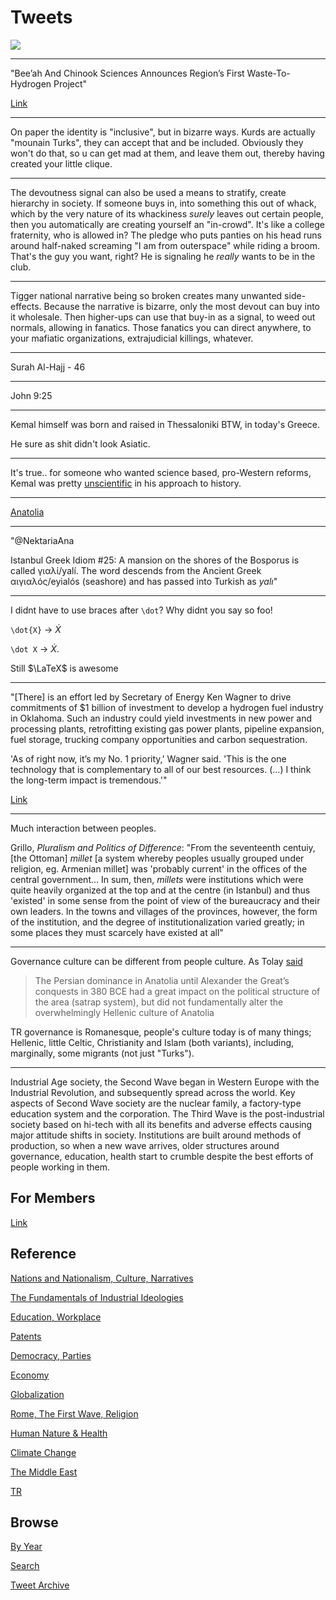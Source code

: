 # Tweets

<img src="https://pbs.twimg.com/media/E2vFfx_XEAII6AK?format=jpg&name=small"/>

---

"Bee’ah And Chinook Sciences Announces Region’s First Waste-To-Hydrogen
Project"

[Link](https://bit.ly/3i7uVdA)

---

On paper the identity is "inclusive", but in bizarre ways. Kurds are
actually "mounain Turks", they can accept that and be included.
Obviously they won't do that, so u can get mad at them, and leave them
out, thereby having created your little clique.

---

The devoutness signal can also be used a means to stratify, create
hierarchy in society. If someone buys in, into something this out of
whack, which by the very nature of its whackiness *surely* leaves out
certain people, then you automatically are creating yourself an
"in-crowd". It's like a college fraternity, who is allowed in? The
pledge who puts panties on his head runs around half-naked screaming
"I am from outerspace" while riding a broom. That's the guy you want,
right? He is signaling he *really* wants to be in the club.

---

Tigger national narrative being so broken creates many unwanted
side-effects. Because the narrative is bizarre, only the most devout
can buy into it wholesale. Then higher-ups can use that buy-in as a
signal, to weed out normals, allowing in fanatics. Those fanatics you
can direct anywhere, to your mafiatic organizations, extrajudicial
killings, whatever.

---

Surah Al-Hajj - 46

---

John 9:25

---

Kemal himself was born and raised in Thessaloniki BTW, in today's Greece.

He sure as shit didn't look Asiatic.

---

It's true.. for someone who wanted science based, pro-Western reforms,
Kemal was pretty [unscientific](2021/05/anatolia.md#unscientific) in
his approach to history.

---

[Anatolia](2021/05/anatolia.md)

---

"@NektariaAna

Istanbul Greek Idiom #25: Α mansion on the shores of the Bosporus is
called γιαλί/yalí. The word descends from the Ancient Greek
αιγιαλός/eyialós (seashore) and has passed into Turkish as *yalı*"

---

I didnt have to use braces after `\dot`? Why didnt you say so foo!

`\dot{X}` -> $\dot{X}$

`\dot X` -> $\dot X$. 

Still $\LaTeX$ is awesome

---

"[There] is an effort led by Secretary of Energy Ken Wagner to drive
commitments of $1 billion of investment to develop a hydrogen fuel
industry in Oklahoma. Such an industry could yield investments in new
power and processing plants, retrofitting existing gas power plants,
pipeline expansion, fuel storage, trucking company opportunities and
carbon sequestration.

'As of right now, it’s my No. 1 priority,' Wagner said. 'This is the
one technology that is complementary to all of our best resources. (…)
I think the long-term impact is tremendous.'"

[Link](https://nondoc.com/2021/05/24/oklahoma-could-be-epicenter-of-hydrogen-fuel-industry/)

---

Much interaction between peoples.

Grillo, *Pluralism and Politics of Difference*: "From the seventeenth
centuiy, [the Ottoman] *millet* [a system whereby peoples usually
grouped under religion, eg. Armenian millet] was 'probably current' in
the offices of the central government... In sum, then, *millets* were
institutions which were quite heavily organized at the top and at the
centre (in Istanbul) and thus 'existed' in some sense from the point
of view of the bureaucracy and their own leaders. In the towns and
villages of the provinces, however, the form of the institution, and
the degree of institutionalization varied greatly; in some places they
must scarcely have existed at all"

---

Governance culture can be different from people culture. As Tolay [said](2020/07/migrations-anatolia.md)

>The Persian dominance in Anatolia until Alexander the Great’s
>conquests in 380 BCE had a great impact on the political structure of
>the area (satrap system), but did not fundamentally alter the
>overwhelmingly Hellenic culture of Anatolia

TR governance is Romanesque, people's culture today is of many things;
Hellenic, little Celtic, Christianity and Islam (both variants),
including, marginally, some migrants (not just "Turks").

---

Industrial Age society, the Second Wave began in Western Europe with
the Industrial Revolution, and subsequently spread across the
world. Key aspects of Second Wave society are the nuclear family, a
factory-type education system and the corporation. The Third Wave is
the post-industrial society based on hi-tech with all its benefits and
adverse effects causing major attitude shifts in society. Institutions
are built around methods of production, so when a new wave arrives,
older structures around governance, education, health start to crumble
despite the best efforts of people working in them.

## For Members

[Link](https://thirdwave-members.herokuapp.com)

## Reference

[Nations and Nationalism, Culture, Narratives](/2013/02/nations-and-nationalism.md)

[The Fundamentals of Industrial Ideologies](/2011/04/fundamentals-of-industrial-ideologies.md)

[Education, Workplace](2017/09/education-workplace.md)

[Patents](/2018/09/patents.md)

[Democracy, Parties](/2016/11/democracy.md)

[Economy](/2018/05/economy.md)

[Globalization](/2018/09/globalization.md)

[Rome, The First Wave, Religion](/2017/12/rome.md)

[Human Nature & Health](/2020/07/human-nature.md)

[Climate Change](/2018/12/climate.md)

[The Middle East](/2019/07/middleeast.md)

[TR](../tr)

## Browse

[By Year](years.md)

[Search](search.html)

[Tweet Archive](/tweets/README.md)


